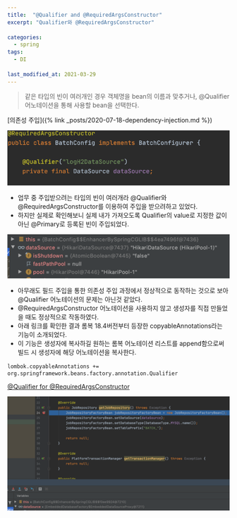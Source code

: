 ```yaml
---
title:  "@Qualifier and @RequiredArgsConstructor"
excerpt: "Qualifier와 @RequiredArgsConstructor"

categories:
  - spring
tags:
  - DI

last_modified_at: 2021-03-29
---
```


> 같은 타입의 빈이 여러개인 경우 객체명을 bean의 이름과 맞추거나, @Qualifier 어노테이션을 통해 사용할 bean을 선택한다.

[의존성 주입]({% link _posts/2020-07-18-dependency-injection.md %})

![1](/assets/images/Qualifier_and_RequiredArgsConstructor.png)
* 업무 중 주입받으려는 타입의 빈이 여러개라 @Qualifier와 @RequiredArgsConstructor를 이용하여 주입을 받으려하고 있었다.
* 하지만 실제로 확인해보니 실제 내가 가져오도록 Qualifier의 value로 지정한 값이 아닌 @Primary로 등록된 빈이 주입되었다.

![1](/assets/images/primary_bean.png)

* 아무래도 필드 주입을 통한 의존성 주입 과정에서 정상적으로 동작하는 것으로 보아 @Qualifier 어노테이션의 문제는 아닌것 같았다.
* @RequiredArgsConstructor 어노테이션을 사용하지 않고 생성자를 직접 만들었을 때도 정상적으로 작동하였다.
* 아래 링크를 확인한 결과 롬복 18.4버전부터 등장한 copyableAnnotations라는 기능이 소개되었다.
* 이 기능은 생성자에 복사하길 원하는 롬복 어노테이션 리스트를 append함으로써 빌드 시 생성자에 해당 어노테이션을 복사한다.

```
lombok.copyableAnnotations += org.springframework.beans.factory.annotation.Qualifier
```

[@Qualifier for @RequiredArgsConstructor](https://ath3nd.wordpress.com/2018/12/13/spring-lombok-or-injection-just-became-a-bit-easier-part-2-of-2/)

![1](/assets/images/DI_after_copyableAnnotaion.png)